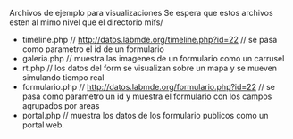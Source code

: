  
Archivos de ejemplo para visualizaciones
Se espera que estos archivos esten al mimo nivel que el directorio mifs/

* timeline.php // http://datos.labmde.org/timeline.php?id=22 // se pasa como parametro el id de un formulario
* galeria.php // muestra las imagenes de un formulario como un carrusel
* rt.php // los datos del form se visualizan sobre un mapa y se mueven simulando tiempo real
* formulario.php // http://datos.labmde.org/formulario.php?id=22 // se pasa como parametro un id y muestra el formulario con los campos agrupados por areas
* portal.php // muestra los datos de los formulario publicos como un portal web.
